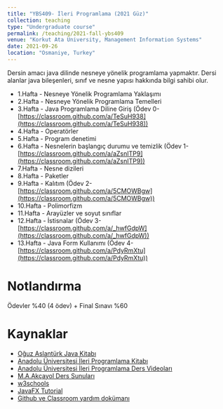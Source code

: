 ```yaml
---
title: "YBS409- İleri Programlama (2021 Güz)"
collection: teaching
type: "Undergraduate course"
permalink: /teaching/2021-fall-ybs409
venue: "Korkut Ata University, Management Information Systems"
date: 2021-09-26
location: "Osmaniye, Turkey"
---
```


Dersin amacı java dilinde nesneye yönelik programlama yapmaktır. Dersi alanlar java bileşenleri, sınıf ve nesne yapısı hakkında bilgi sahibi olur.

* 1.Hafta - Nesneye Yönelik Programlama Yaklaşımı
* 2.Hafta - Nesneye Yönelik Programlama Temelleri
* 3.Hafta - Java Programlama Diline Giriş (Ödev 0- [https://classroom.github.com/a/TeSuH938](https://classroom.github.com/a/TeSuH938))
* 4.Hafta - Operatörler
* 5.Hafta - Program denetimi 
* 6.Hafta - Nesnelerin başlangıç durumu ve temizlik (Ödev 1- [https://classroom.github.com/a/aZsnITP9](https://classroom.github.com/a/aZsnITP9))
* 7.Hafta - Nesne dizileri
* 8.Hafta - Paketler
* 9.Hafta - Kalıtım (Ödev 2- [https://classroom.github.com/a/5CMOWBgw](https://classroom.github.com/a/5CMOWBgw))
* 10.Hafta - Polimorfizm
* 11.Hafta - Arayüzler ve soyut sınıflar
* 12.Hafta - İstisnalar (Ödev 3-[https://classroom.github.com/a/_hwfGdpW](https://classroom.github.com/a/_hwfGdpW))
* 13.Hafta - Java Form Kullanımı (Ödev 4-[https://classroom.github.com/a/PdyRmXtu](https://classroom.github.com/a/PdyRmXtu))

Notlandırma
======
Ödevler %40 (4 ödev) + Final Sınavı %60 

Kaynaklar
======
* [Oğuz Aslantürk Java Kitabı](https://web.cs.hacettepe.edu.tr/~bbm102/misc/java_notes_by_oa.pdf)
* [Anadolu Üniversitesi İleri Programlama Kitabı](https://ets.anadolu.edu.tr/storage/nfs/YBS306U/ebook/YBS306U-17V1S1-8-0-1-SV1-ebook.pdf)
* [Anadolu Üniversitesi İleri Programlama Ders Videoları](https://www.youtube.com/playlist?list=PLfFz63YLe29o3kR7szdyCCtO-BahgavY4)
* [M.A.Akçayol Ders Sunuları](https://w3.gazi.edu.tr/~akcayol/BM3103.htm)
* [w3schools](https://www.w3schools.com/java/)
* [JavaFX Tutorial](https://docs.oracle.com/javase/8/javafx/get-started-tutorial/hello_world.htm)
* [Github ve Classroom yardım dokümanı](../files/github.pdf)
